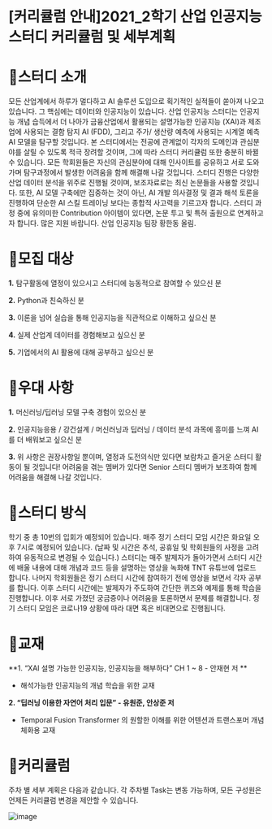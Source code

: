 # [커리큘럼 안내]2021_2학기 산업 인공지능 스터디 커리큘럼 및 세부계획
 

# 🔔스터디 소개 

모든 산업계에서 하루가 멀다하고 AI 솔루션 도입으로 획기적인 실적들이 쏟아져 나오고 있습니다.  그 핵심에는 데이터와 인공지능이 있습니다. 산업 인공지능 스터디는 인공지능 개념 습득에서 더 나아가 금융산업에서 활용되는 설명가능한 인공지능 (XAI)과 제조업에 사용되는 결함 탐지 AI (FDD), 그리고 주가/ 생산량 예측에 사용되는 시계열 예측 AI 모델을 탐구할 것입니다.
본 스터디에서는 전공에 관계없이 각자의 도메인과 관심분야를 살릴 수 있도록 적극 장려할 것이며, 그에 따라 스터디 커리큘럼 또한 충분히 바뀔 수 있습니다. 모든 학회원들은 자신의 관심분야에 대해 인사이트를 공유하고 서로 도와가며 탐구과정에서 발생한 어려움을 함께 해결해 나갈 것입니다.
스터디 진행은 다양한 산업 데이터 분석을 위주로 진행될 것이며, 보조자료로는 최신 논문들을 사용할 것입니다. 또한, AI 모델 구축에만 집중하는 것이 아닌, AI 개발 의사결정 및 결과 해석 토론을 진행하여 단순한 AI 스킬 트레이닝 보다는 종합적 사고력을 기르고자 합니다. 스터디 과정 중에 유의미한 Contribution 아이템이 있다면, 논문 투고 및 특허 출원으로 연계하고자 합니다. 많은 지원 바랍니다.
산업 인공지능 팀장 황한동 올림.
 

# 🔔모집 대상

**1.** 탐구활동에 열정이 있으시고 스터디에 능동적으로 참여할 수 있으신 분

**2.** Python과 친숙하신 분

**3.** 이론을 넘어 실습을 통해 인공지능을 직관적으로 이해하고 싶으신 분

**4.** 실제 산업계 데이터를 경험해보고 싶으신 분

**5.** 기업에서의 AI 활용에 대해 공부하고 싶으신 분 

# 🔔우대 사항

**1.** 머신러닝/딥러닝 모델 구축 경험이 있으신 분

**2.** 인공지능응용 / 강건설계 / 머신러닝과 딥러닝 / 데이터 분석 과목에 흥미를 느껴 AI를 더 배워보고 싶으신 분

**3.** 위 사항은 권장사항일 뿐이며, 열정과 도전의식만 있다면 보람차고 즐거운 스터디 활동이 될 것입니다! 어려움을 겪는 멤버가 있다면 Senior 스터디 멤버가 보조하여 함께 어려움을 해결해 나갈 것입니다.

# 🔔스터디 방식

 학기 중 총 10번의 입회가 예정되어 있습니다. 매주 정기 스터디 모임 시간은 화요일 오후 7시로 예정되어 있습니다. (날짜 및 시간은 추석, 공휴일 및 학회원들의 사정을 고려하여 유동적으로 변경될 수 있습니다.) 스터디는 매주 발제자가 돌아가면서 스터디 시간에 배울 내용에 대해 개념과 코드 등을 설명하는 영상을 녹화해 TNT 유튜브에 업로드 합니다. 나머지 학회원들은 정기 스터디 시간에 참여하기 전에 영상을 보면서 각자 공부를 합니다. 이후 스터디 시간에는 발제자가 주도하여 간단한 퀴즈와 예제를 통해 학습을 진행합니다. 이후 서로 가졌던 궁금증이나 어려움을 토론하면서 문제를 해결합니다.
 정기 스터디 모임은 코로나19 상황에 따라 대면 혹은 비대면으로 진행됩니다.


# 🔔교재

**1. “XAI 설명 가능한 인공지능, 인공지능을 해부하다” CH 1 ~ 8 - 안재현 저 **
- 해석가능한 인공지능의 개념 학습을 위한 교재 

**2. “딥러닝 이용한 자연어 처리 입문” - 유원준, 안상준 저**
- Temporal Fusion Transformer 의 원할한 이해를 위한 어텐션과 트랜스포머 개념 체화용 교재


# 🔔커리큘럼
주차 별 세부 계획은 다음과 같습니다.
각 주차별 Task는 변동 가능하며, 모든 구성원은 언제든 커리큘럼 변경을 제안할 수 있습니다. 

![image](https://user-images.githubusercontent.com/74092405/129452380-78ea89d4-35ba-462c-9052-d164e94132c8.png)


